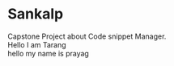 # Sankalp
Capstone Project about Code snippet Manager.
<br>
Hello I am Tarang
<br>
hello my name is prayag
